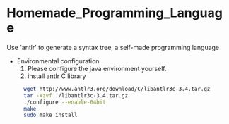 # Homemade_Programming_Language
Use 'antlr' to generate a syntax tree, a self-made programming language


* Environmental configuration
  1. Please configure the java environment yourself.
  2. install antlr C library
    ```bash
      wget http://www.antlr3.org/download/C/libantlr3c-3.4.tar.gz
      tar -xzvf ./libantlr3c-3.4.tar.gz
      ./configure --enable-64bit
      make
      sudo make install
    ```
